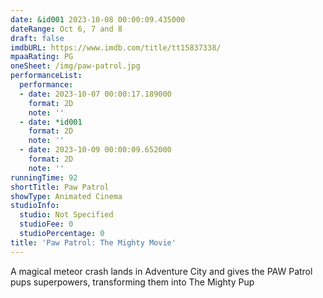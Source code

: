 ```yaml
---
date: &id001 2023-10-08 00:00:09.435000
dateRange: Oct 6, 7 and 8
draft: false
imdbURL: https://www.imdb.com/title/tt15837338/
mpaaRating: PG
oneSheet: /img/paw-patrol.jpg
performanceList:
  performance:
  - date: 2023-10-07 00:00:17.189000
    format: 2D
    note: ''
  - date: *id001
    format: 2D
    note: ''
  - date: 2023-10-09 00:00:09.652000
    format: 2D
    note: ''
runningTime: 92
shortTitle: Paw Patrol
showType: Animated Cinema
studioInfo:
  studio: Not Specified
  studioFee: 0
  studioPercentage: 0
title: 'Paw Patrol: The Mighty Movie'
---
```


A magical meteor crash lands in Adventure City and gives the PAW Patrol pups superpowers, transforming them into The Mighty Pup
